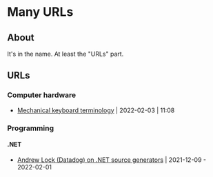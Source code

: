 # Many URLs

## About

It's in the name. At least the "URLs" part.

## URLs

### Computer hardware

* [Mechanical keyboard terminology](https://youtu.be/Q1NldeJN0ys)
| 2022-02-03 | 11:08

### Programming

#### .NET

* [Andrew Lock (Datadog) on .NET source generators](https://andrewlock.net/series/creating-a-source-generator/)
| 2021-12-09 - 2022-02-01

